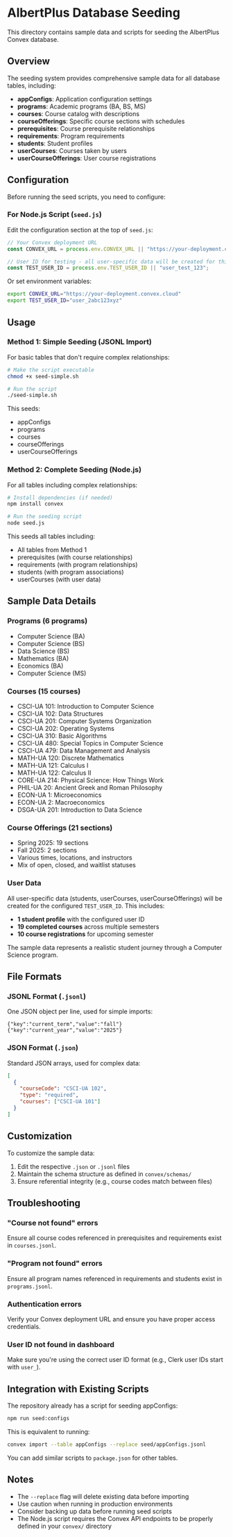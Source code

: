 # AlbertPlus Database Seeding

This directory contains sample data and scripts for seeding the AlbertPlus Convex database.

## Overview

The seeding system provides comprehensive sample data for all database tables, including:

- **appConfigs**: Application configuration settings
- **programs**: Academic programs (BA, BS, MS)
- **courses**: Course catalog with descriptions
- **courseOfferings**: Specific course sections with schedules
- **prerequisites**: Course prerequisite relationships
- **requirements**: Program requirements
- **students**: Student profiles
- **userCourses**: Courses taken by users
- **userCourseOfferings**: User course registrations

## Configuration

Before running the seed scripts, you need to configure:

### For Node.js Script (`seed.js`)

Edit the configuration section at the top of `seed.js`:

```javascript
// Your Convex deployment URL
const CONVEX_URL = process.env.CONVEX_URL || "https://your-deployment.convex.cloud";

// User ID for testing - all user-specific data will be created for this user
const TEST_USER_ID = process.env.TEST_USER_ID || "user_test_123";
```

Or set environment variables:

```bash
export CONVEX_URL="https://your-deployment.convex.cloud"
export TEST_USER_ID="user_2abc123xyz"
```

## Usage

### Method 1: Simple Seeding (JSONL Import)

For basic tables that don't require complex relationships:

```bash
# Make the script executable
chmod +x seed-simple.sh

# Run the script
./seed-simple.sh
```

This seeds:
- appConfigs
- programs
- courses
- courseOfferings
- userCourseOfferings

### Method 2: Complete Seeding (Node.js)

For all tables including complex relationships:

```bash
# Install dependencies (if needed)
npm install convex

# Run the seeding script
node seed.js
```

This seeds all tables including:
- All tables from Method 1
- prerequisites (with course relationships)
- requirements (with program relationships)
- students (with program associations)
- userCourses (with user data)

## Sample Data Details

### Programs (6 programs)
- Computer Science (BA)
- Computer Science (BS)
- Data Science (BS)
- Mathematics (BA)
- Economics (BA)
- Computer Science (MS)

### Courses (15 courses)
- CSCI-UA 101: Introduction to Computer Science
- CSCI-UA 102: Data Structures
- CSCI-UA 201: Computer Systems Organization
- CSCI-UA 202: Operating Systems
- CSCI-UA 310: Basic Algorithms
- CSCI-UA 480: Special Topics in Computer Science
- CSCI-UA 479: Data Management and Analysis
- MATH-UA 120: Discrete Mathematics
- MATH-UA 121: Calculus I
- MATH-UA 122: Calculus II
- CORE-UA 214: Physical Science: How Things Work
- PHIL-UA 20: Ancient Greek and Roman Philosophy
- ECON-UA 1: Microeconomics
- ECON-UA 2: Macroeconomics
- DSGA-UA 201: Introduction to Data Science

### Course Offerings (21 sections)
- Spring 2025: 19 sections
- Fall 2025: 2 sections
- Various times, locations, and instructors
- Mix of open, closed, and waitlist statuses

### User Data

All user-specific data (students, userCourses, userCourseOfferings) will be created for the configured `TEST_USER_ID`. This includes:

- **1 student profile** with the configured user ID
- **19 completed courses** across multiple semesters
- **10 course registrations** for upcoming semester

The sample data represents a realistic student journey through a Computer Science program.

## File Formats

### JSONL Format (`.jsonl`)
One JSON object per line, used for simple imports:

```jsonl
{"key":"current_term","value":"fall"}
{"key":"current_year","value":"2025"}
```

### JSON Format (`.json`)
Standard JSON arrays, used for complex data:

```json
[
  {
    "courseCode": "CSCI-UA 102",
    "type": "required",
    "courses": ["CSCI-UA 101"]
  }
]
```

## Customization

To customize the sample data:

1. Edit the respective `.json` or `.jsonl` files
2. Maintain the schema structure as defined in `convex/schemas/`
3. Ensure referential integrity (e.g., course codes match between files)

## Troubleshooting

### "Course not found" errors
Ensure all course codes referenced in prerequisites and requirements exist in `courses.jsonl`.

### "Program not found" errors
Ensure all program names referenced in requirements and students exist in `programs.jsonl`.

### Authentication errors
Verify your Convex deployment URL and ensure you have proper access credentials.

### User ID not found in dashboard
Make sure you're using the correct user ID format (e.g., Clerk user IDs start with `user_`).

## Integration with Existing Scripts

The repository already has a script for seeding appConfigs:

```bash
npm run seed:configs
```

This is equivalent to running:

```bash
convex import --table appConfigs --replace seed/appConfigs.jsonl
```

You can add similar scripts to `package.json` for other tables.

## Notes

- The `--replace` flag will delete existing data before importing
- Use caution when running in production environments
- Consider backing up data before running seed scripts
- The Node.js script requires the Convex API endpoints to be properly defined in your `convex/` directory
